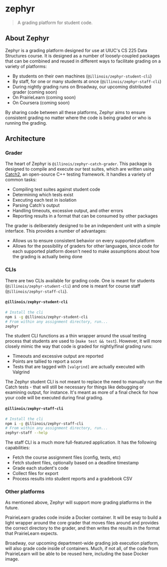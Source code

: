 # zephyr

> A grading platform for student code.

## About Zephyr

Zephyr is a grading platform designed for use at UIUC's CS 225 Data Structures course. It is designed as a number of loosely-coupled packages that can be combined and reused in different ways to facilitate grading on a variety of platforms:

* By students on their own machines (`@illinois/zephyr-student-cli`)
* By staff, for one or many students at once (`@illinois/zephyr-staff-cli`)
* During nightly grading runs on Broadway, our upcoming distributed grader (coming soon)
* On PrairieLearn (coming soon)
* On Coursera (coming soon)

By sharing code between all these platforms, Zephyr aims to ensure consistent grading no matter where the code is being graded or who is running the grading.

## Architecture

### Grader

The heart of Zephyr is `@illinois/zephyr-catch-grader`. This package is designed to compile and execute our test suites, which are written using [Catch2](https://github.com/catchorg/Catch2), an open-source C++ testing framework. It handles a variety of common tasks:

* Compiling test suites against student code
* Determining which tests exist
* Executing each test in isolation
* Parsing Catch's output
* Handling timeouts, excessive output, and other errors
* Reporting results in a format that can be consumed by other packages

The grader is deliberately designed to be an independent unit with a simple interface. This provides a number of advantages:

* Allows us to ensure consistent behavior on every supported platform
* Allows for the possibility of graders for other languages, since code for each supported platform doesn't need to make assumptions about how the grading is actually being done

### CLIs

There are two CLIs available for grading code. One is meant for students (`@illinois/zephyr-student-cli`) and one is meant for course staff (`@illinois/zephyr-staff-cli`).

#### `@illinois/zephyr-student-cli`

```sh
# Install the cli
npm i -g @illinois/zephyr-student-cli
# From within any assignment directory, run...
zephyr
```

The student CLI functions as a thin wrapper around the usual testing process that students are used to (`make test && test`). However, it will more closely mimic the way that code is graded for nightly/final grading runs:

* Timeouts and excessive output are reported
* Points are tallied to report a score
* Tests that are tagged with `[valgrind]` are actually executed with Valgrind

The Zephyr student CLI is not meant to replace the need to manually run the Catch tests - that will still be necessary for things like debugging or examining output, for instance. It's meant as more of a final check for how your code will be executed during final grading.

#### `@illinois/zephyr-staff-cli`

```sh
# Install the cli
npm i -g @illinois/zephyr-staff-cli
# From within any assignment directory, run...
zephyr-staff --help
```

The staff CLI is a much more full-featured application. It has the following capabilities:

* Fetch the course assignment files (config, tests, etc)
* Fetch student files, optionally based on a deadline timestamp
* Grade each student's code
* Collect files for export
* Process results into student reports and a gradebook CSV

### Other platforms

As mentioned above, Zephyr will support more grading platforms in the future.

PrairieLearn grades code inside a Docker container. It will be esay to build a light wrapper around the core grader that moves files around and provides the correct directory to the grader, and then writes the results in the format that PrairieLearn expects.

Broadway, our upcoming department-wide grading job execution platform, will also grade code inside of containers. Much, if not all, of the code from PrairieLearn will be able to be reused here, including the base Docker image.
